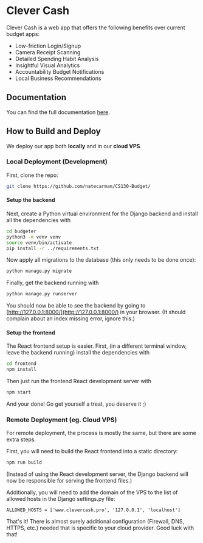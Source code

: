 # Clever Cash

Clever Cash is a web app that offers the following benefits over current budget apps:
- Low-friction Login/Signup
- Camera Receipt Scanning
- Detailed Spending Habit Analysis
- Insightful Visual Analytics
- Accountability Budget Notifications
- Local Business Recommendations


## Documentation
You can find the full documentation [here](https://natecarman.github.io/CS130-Budget/).

## How to Build and Deploy
We deploy our app both **locally** and in our **cloud VPS**.

### Local Deployment (Development)

First, clone the repo:
```bash
git clone https://github.com/natecarman/CS130-Budget/
```

#### Setup the backend
Next, create a Python virtual environment for the Django backend and install all the dependencies with
```bash
cd budgeter
python3 -m venv venv
source venv/bin/activate
pip install -r ../requirements.txt
```

Now apply all migrations to the database (this only needs to be done once):
```bash
python manage.py migrate
```

Finally, get the backend running with
```bash
python manage.py runserver
```
You should now be able to see the backend by going to [http://127.0.0.1:8000/](http://127.0.0.1:8000/) in your browser. (It should complain about an index missing error, ignore this.)

#### Setup the frontend
The React frontend setup is easier. First, (in a different terminal window, leave the backend running) install the dependencies with
```bash
cd frontend
npm install
```

Then just run the frontend React development server with
```bash
npm start
```

And your done! Go get yourself a treat, you deserve it ;)

### Remote Deployment (eg. Cloud VPS)

For remote deployment, the process is mostly the same, but there are some extra steps.

First, you will need to build the React frontend into a static directory:
```bash
npm run build
```
(Instead of using the React development server, the Django backend will now be responsible for serving the frontend files.)

Additionally, you will need to add the domain of the VPS to the list of allowed hosts in the Django settings.py file:
```python3
ALLOWED_HOSTS = ['www.clevercash.pro', '127.0.0.1', 'localhost']
```

That's it! There is almost surely additional configuration (Firewall, DNS, HTTPS, etc.) needed that is specific to your cloud provider. Good luck with that!
